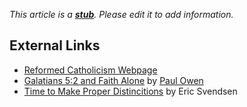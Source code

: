 *This article is a **[stub](http://www.theopedia.com/Category:Theopedia_stubs "Category:Theopedia stubs")**. Please edit it to add information.*
## External Links

-   [Reformed Catholicism Webpage](http://www.reformedcatholicism.com)
-   [Galatians 5:2 and Faith Alone](http://www.reformedcatholicism.com/archives/2004/06/galatians_52_an.html)
    by [Paul Owen](Paul_Owen "Paul Owen")
-   [Time to Make Proper Distincitions](http://www.ntrmin.org/PaulOwen.htm)
    by Eric Svendsen



